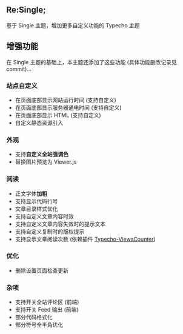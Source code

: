 ## Re:Single;

基于 Single 主题，增加更多自定义功能的 Typecho 主题

## 增强功能

在 Single 主题的基础上，本主题还添加了这些功能 (具体功能删改记录见 commit)...

### 站点自定义

- 在页面底部显示网站运行时间 (支持自定义)
- 在页面底部显示服务器通电时间 (支持自定义)
- 在页面底部显示 HTML (支持自定义)
- 自定义静态资源引入

### 外观

- 支持**自定义全站强调色**
- 替换图片预览为 Viewer.js

### 阅读

- 正文字体**加粗**
- 支持显示代码行号
- 文章目录样式优化
- 支持自定义文章内容时效
- 支持自定义文章内容失效时的提示文本
- 支持自定义复制时的版权提示
- 支持显示文章阅读次数 (依赖插件 [Typecho-ViewsCounter](https://github.com/Quarkay/Typecho-ViewsCounter))

### 优化

- 删除设置页面检查更新

### 杂项

- 支持开关全站评论区 (前端)
- 支持开关 Feed 输出 (前端)
- 部分代码格式化
- 部分符号全半角优化
